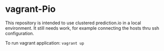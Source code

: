 # vagrant-Pio
This repository is intended to use clustered prediction.io in a local environment.
It still needs work, for example connecting the hosts thru ssh configuration.

To run vagrant application:
```vagrant up```
